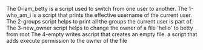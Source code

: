 The 0-iam_betty is a script used to switch from one user to another.
The 1-who_am_i is a script that  prints the effective username of the current user.
The 2-groups script helps to print  all the groups the current user is part of.
The 3-new_owner script helps to change the owner of a file 'hello' to betty from root
The 4-empty writes ascript that creates an empty file.
a script that adds execute permission to the owner of the file
